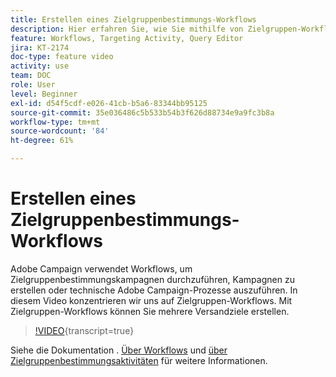 ```yaml
---
title: Erstellen eines Zielgruppenbestimmungs-Workflows
description: Hier erfahren Sie, wie Sie mithilfe von Zielgruppen-Workflows mehrere Zielgruppen für einen Versand definieren.
feature: Workflows, Targeting Activity, Query Editor
jira: KT-2174
doc-type: feature video
activity: use
team: DOC
role: User
level: Beginner
exl-id: d54f5cdf-e026-41cb-b5a6-83344bb95125
source-git-commit: 35e036486c5b533b54b3f626d88734e9a9fc3b8a
workflow-type: tm+mt
source-wordcount: '84'
ht-degree: 61%

---
```


# Erstellen eines Zielgruppenbestimmungs-Workflows

Adobe Campaign verwendet Workflows, um Zielgruppenbestimmungskampagnen durchzuführen, Kampagnen zu erstellen oder technische Adobe Campaign-Prozesse auszuführen. In diesem Video konzentrieren wir uns auf Zielgruppen-Workflows. Mit Zielgruppen-Workflows können Sie mehrere Versandziele erstellen.

>[!VIDEO](https://video.tv.adobe.com/v/25605?quality=12&learn=on){transcript=true}

Siehe die Dokumentation . [Über Workflows](https://experienceleague.adobe.com/docs/campaign-classic/using/automating-with-workflows/introduction/about-workflows.html?lang=de)
und [über Zielgruppenbestimmungsaktivitäten](https://experienceleague.adobe.com/docs/campaign-classic/using/automating-with-workflows/targeting-activities/about-targeting-activities.html?lang=de) für weitere Informationen.
